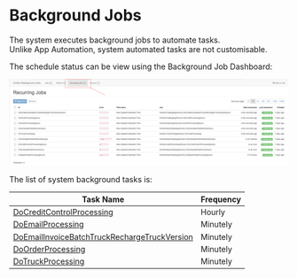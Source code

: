 # Background Jobs

The system executes background jobs to automate tasks.  
Unlike App Automation, system automated tasks are not customisable.

 
 The schedule status can be view using the Background Job Dashboard:  


 ![image](images/DashboardRecurringJobs.png)


 The list of system background tasks is:  

| Task Name                                   | Frequency  |
|---------------------------------------------|------------|
| [DoCreditControlProcessing](DoCreditControlProcessing.md)                   | Hourly     |
| [DoEmailProcessing](DoEmailProcessing.md)                           | Minutely   |
| [DoEmailInvoiceBatchTruckRechargeTruckVersion](DoEmailInvoiceBatchTruckRechargeTruckVersion.md) | Minutely   |
| [DoOrderProcessing](DoOrderProcessing.md)                           | Minutely   |
| [DoTruckProcessing](DoTruckProcessing.md)                           | Minutely   |
